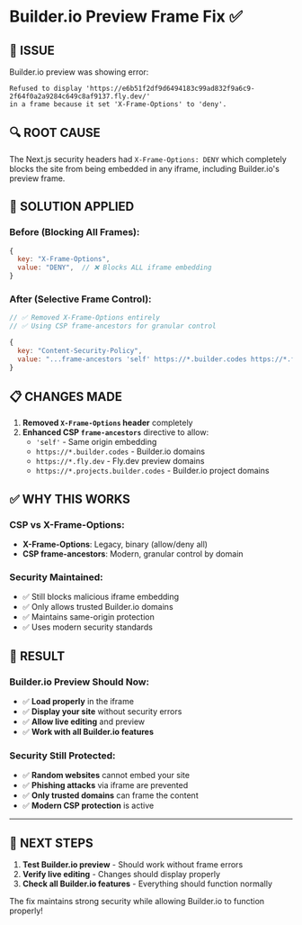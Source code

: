 # Builder.io Preview Frame Fix ✅

## 🚨 **ISSUE**

Builder.io preview was showing error:

```
Refused to display 'https://e6b51f2df9d6494183c99ad832f9a6c9-2f64f0a2a9284c649c8af9137.fly.dev/'
in a frame because it set 'X-Frame-Options' to 'deny'.
```

## 🔍 **ROOT CAUSE**

The Next.js security headers had `X-Frame-Options: DENY` which completely blocks the site from being embedded in any iframe, including Builder.io's preview frame.

## 🔧 **SOLUTION APPLIED**

### Before (Blocking All Frames):

```javascript
{
  key: "X-Frame-Options",
  value: "DENY",  // ❌ Blocks ALL iframe embedding
}
```

### After (Selective Frame Control):

```javascript
// ✅ Removed X-Frame-Options entirely
// ✅ Using CSP frame-ancestors for granular control

{
  key: "Content-Security-Policy",
  value: "...frame-ancestors 'self' https://*.builder.codes https://*.fly.dev https://*.projects.builder.codes;"
}
```

## 📋 **CHANGES MADE**

1. **Removed `X-Frame-Options` header** completely
2. **Enhanced CSP `frame-ancestors`** directive to allow:
   - `'self'` - Same origin embedding
   - `https://*.builder.codes` - Builder.io domains
   - `https://*.fly.dev` - Fly.dev preview domains
   - `https://*.projects.builder.codes` - Builder.io project domains

## ✅ **WHY THIS WORKS**

### CSP vs X-Frame-Options:

- **X-Frame-Options**: Legacy, binary (allow/deny all)
- **CSP frame-ancestors**: Modern, granular control by domain

### Security Maintained:

- ✅ Still blocks malicious iframe embedding
- ✅ Only allows trusted Builder.io domains
- ✅ Maintains same-origin protection
- ✅ Uses modern security standards

## 🎯 **RESULT**

### Builder.io Preview Should Now:

- ✅ **Load properly** in the iframe
- ✅ **Display your site** without security errors
- ✅ **Allow live editing** and preview
- ✅ **Work with all Builder.io features**

### Security Still Protected:

- ✅ **Random websites** cannot embed your site
- ✅ **Phishing attacks** via iframe are prevented
- ✅ **Only trusted domains** can frame the content
- ✅ **Modern CSP protection** is active

---

## 🚀 **NEXT STEPS**

1. **Test Builder.io preview** - Should work without frame errors
2. **Verify live editing** - Changes should display properly
3. **Check all Builder.io features** - Everything should function normally

The fix maintains strong security while allowing Builder.io to function properly!
